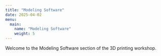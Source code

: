 ```yaml
---
title: "Modeling Software"
date: 2025-04-02
menu:
  main:
    name: "Modeling Software"
    weight: 5
---
```


Welcome to the Modeling Software section of the 3D printing workshop.
